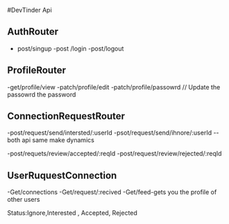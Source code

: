 #DevTinder Api

## AuthRouter
- post/singup
-post /login
-post/logout

## ProfileRouter
-get/profile/view
-patch/profile/edit
-patch/profile/passowrd  // Update the passowrd the password

## ConnectionRequestRouter
-post/request/send/intersted/:userId
-psot/request/send/ihnore/:userId
--both api same make dynamics




-post/requets/review/accepted/:reqId
-post/request/review/rejected/:reqId

## UserRuquestConnection 
-Get/connections
-Get/request/:recived
-Get/feed-gets you the profile of other users




Status:Ignore,Interested , Accepted, Rejected
        
